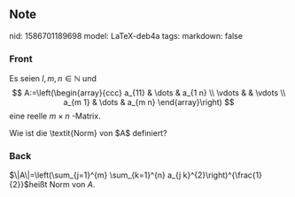 ## Note
nid: 1586701189698
model: LaTeX-deb4a
tags: 
markdown: false

### Front
Es seien $l, m, n \in \mathbb{N}$ und
$$
A:=\left(\begin{array}{ccc}
a_{11} & \dots & a_{1 n} \\
\vdots & & \vdots \\
a_{m 1} & \dots & a_{m n}
\end{array}\right)
$$
eine reelle $m \times n$ -Matrix.<div>
</div><div>Wie ist die \textit{Norm} von $A$ definiert?</div>

### Back
$\|A\|=\left(\sum_{j=1}^{m} \sum_{k=1}^{n} a_{j k}^{2}\right)^{\frac{1}{2}}$heißt Norm von $A$.
